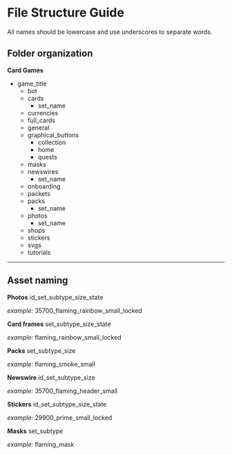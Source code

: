 # File Structure Guide

All names should be lowercase and use underscores to separate words.

## Folder organization

**Card Games**
* game_title
  * bot
  * cards
    * set_name
  * currencies
  * full_cards
  * general
  * graphical_buttons
    * collection
    * home
    * quests
  * masks
  * newswires
    * set_name
  * onboarding
  * packets
  * packs
    * set_name
  * photos
    * set_name
  * shops
  * stickers
  * svgs
  * tutorials

---

## Asset naming

**Photos**
id_set_subtype_size_state

*example:* 35700_flaming_rainbow_small_locked

**Card frames**
set_subtype_size_state

*example:* flaming_rainbow_small_locked

**Packs**
set_subtype_size

*example:* flaming_smoke_small

**Newswire**
id_set_subtype_size

*example:* 35700_flaming_header_small

**Stickers**
id_set_subtype_size_state

*example:* 29900_prime_small_locked

**Masks**
set_subtype

*example:* flaming_mask
